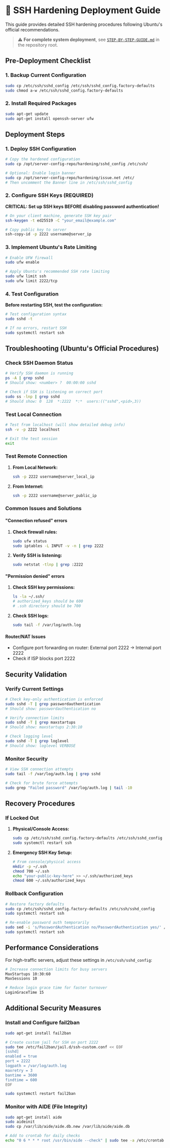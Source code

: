 # 🔐 **SSH Hardening Deployment Guide**

This guide provides detailed SSH hardening procedures following Ubuntu's official recommendations.

> ⚠️ **For complete system deployment**, see [`STEP-BY-STEP-GUIDE.md`](../STEP-BY-STEP-GUIDE.md) in the repository root.

## Pre-Deployment Checklist

### 1. Backup Current Configuration

```bash
sudo cp /etc/ssh/sshd_config /etc/ssh/sshd_config.factory-defaults
sudo chmod a-w /etc/ssh/sshd_config.factory-defaults
```

### 2. Install Required Packages

```bash
sudo apt-get update
sudo apt-get install openssh-server ufw
```

## Deployment Steps

### 1. Deploy SSH Configuration

```bash
# Copy the hardened configuration
sudo cp /opt/server-config-repo/hardening/sshd_config /etc/ssh/

# Optional: Enable login banner
sudo cp /opt/server-config-repo/hardening/issue.net /etc/
# Then uncomment the Banner line in /etc/ssh/sshd_config
```

### 2. Configure SSH Keys (REQUIRED)

**CRITICAL: Set up SSH keys BEFORE disabling password authentication!**

```bash
# On your client machine, generate SSH key pair
ssh-keygen -t ed25519 -C "your_email@example.com"

# Copy public key to server
ssh-copy-id -p 2222 username@server_ip
```

### 3. Implement Ubuntu's Rate Limiting

```bash
# Enable UFW firewall
sudo ufw enable

# Apply Ubuntu's recommended SSH rate limiting
sudo ufw limit ssh
sudo ufw limit 2222/tcp
```

### 4. Test Configuration

**Before restarting SSH, test the configuration:**

```bash
# Test configuration syntax
sudo sshd -t

# If no errors, restart SSH
sudo systemctl restart ssh
```

## Troubleshooting (Ubuntu's Official Procedures)

### Check SSH Daemon Status

```bash
# Verify SSH daemon is running
ps -A | grep sshd
# Should show: <number> ?  00:00:00 sshd

# Check if SSH is listening on correct port
sudo ss -lnp | grep sshd
# Should show: 0  128  *:2222  *:*  users:(("sshd",<pid>,3))
```

### Test Local Connection

```bash
# Test from localhost (will show detailed debug info)
ssh -v -p 2222 localhost

# Exit the test session
exit
```

### Test Remote Connection

1. **From Local Network:**
   ```bash
   ssh -p 2222 username@server_local_ip
   ```

2. **From Internet:**
   ```bash
   ssh -p 2222 username@server_public_ip
   ```

### Common Issues and Solutions

#### "Connection refused" errors

1. **Check firewall rules:**
   ```bash
   sudo ufw status
   sudo iptables -L INPUT -v -n | grep 2222
   ```

2. **Verify SSH is listening:**
   ```bash
   sudo netstat -tlnp | grep :2222
   ```

#### "Permission denied" errors

1. **Check SSH key permissions:**
   ```bash
   ls -la ~/.ssh/
   # authorized_keys should be 600
   # .ssh directory should be 700
   ```

2. **Check SSH logs:**
   ```bash
   sudo tail -f /var/log/auth.log
   ```

#### Router/NAT Issues

- Configure port forwarding on router: External port 2222 → Internal port 2222
- Check if ISP blocks port 2222

## Security Validation

### Verify Current Settings

```bash
# Check key-only authentication is enforced
sudo sshd -T | grep passwordauthentication
# Should show: passwordauthentication no

# Verify connection limits
sudo sshd -T | grep maxstartups
# Should show: maxstartups 2:30:10

# Check logging level
sudo sshd -T | grep loglevel
# Should show: loglevel VERBOSE
```

### Monitor Security

```bash
# View SSH connection attempts
sudo tail -f /var/log/auth.log | grep sshd

# Check for brute force attempts
sudo grep "Failed password" /var/log/auth.log | tail -10
```

## Recovery Procedures

### If Locked Out

1. **Physical/Console Access:**
   ```bash
   sudo cp /etc/ssh/sshd_config.factory-defaults /etc/ssh/sshd_config
   sudo systemctl restart ssh
   ```

2. **Emergency SSH Key Setup:**
   ```bash
   # From console/physical access
   mkdir -p ~/.ssh
   chmod 700 ~/.ssh
   echo "your-public-key-here" >> ~/.ssh/authorized_keys
   chmod 600 ~/.ssh/authorized_keys
   ```

### Rollback Configuration

```bash
# Restore factory defaults
sudo cp /etc/ssh/sshd_config.factory-defaults /etc/ssh/sshd_config
sudo systemctl restart ssh

# Re-enable password auth temporarily
sudo sed -i 's/PasswordAuthentication no/PasswordAuthentication yes/' /etc/ssh/sshd_config
sudo systemctl restart ssh
```

## Performance Considerations

For high-traffic servers, adjust these settings in `/etc/ssh/sshd_config`:

```bash
# Increase connection limits for busy servers
MaxStartups 10:30:60
MaxSessions 10

# Reduce login grace time for faster turnover
LoginGraceTime 15
```

## Additional Security Measures

### Install and Configure fail2ban

```bash
sudo apt-get install fail2ban

# Create custom jail for SSH on port 2222
sudo tee /etc/fail2ban/jail.d/ssh-custom.conf << EOF
[sshd]
enabled = true
port = 2222
logpath = /var/log/auth.log
maxretry = 3
bantime = 3600
findtime = 600
EOF

sudo systemctl restart fail2ban
```

### Monitor with AIDE (File Integrity)

```bash
sudo apt-get install aide
sudo aideinit
sudo cp /var/lib/aide/aide.db.new /var/lib/aide/aide.db

# Add to crontab for daily checks
echo "0 6 * * * root /usr/bin/aide --check" | sudo tee -a /etc/crontab
```
 
 